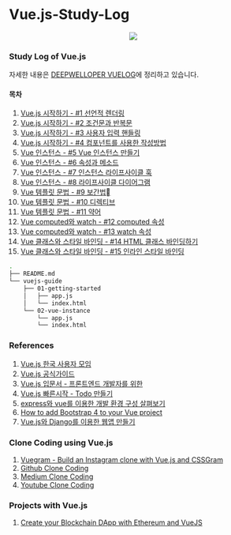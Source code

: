 # Vue.js-Study-Log  
<center><img src="https://user-images.githubusercontent.com/50080087/57029169-e7f6d000-6c7b-11e9-8f5f-63e45bd60634.png"></img></center>  


### Study Log of Vue.js  
자세한 내용은 [DEEPWELLOPER VUELOG](https://deepwelloper.tistory.com/category/Web/Vue.js)에 정리하고 있습니다.
#### 목차
1. [Vue.js 시작하기 - #1 선언적 렌더링](https://deepwelloper.tistory.com/entry/1-Vuejs-%EC%8B%9C%EC%9E%91%ED%95%98%EA%B8%B0)
2. [Vue.js 시작하기 - #2 조건문과 반복문](https://deepwelloper.tistory.com/entry/Vuejs-%EC%8B%9C%EC%9E%91%ED%95%98%EA%B8%B0-2-%EC%A1%B0%EA%B1%B4%EB%AC%B8%EA%B3%BC-%EB%B0%98%EB%B3%B5%EB%AC%B8)
3. [Vue.js 시작하기 - #3 사용자 입력 핸들링](https://deepwelloper.tistory.com/entry/Vuejs-%EC%8B%9C%EC%9E%91%ED%95%98%EA%B8%B0-3-%EC%82%AC%EC%9A%A9%EC%9E%90-%EC%9E%85%EB%A0%A5-%ED%95%B8%EB%93%A4%EB%A7%81)
4. [Vue.js 시작하기 - #4 컴포넌트를 사용한 작성방법](https://deepwelloper.tistory.com/entry/Vuejs-%EC%8B%9C%EC%9E%91%ED%95%98%EA%B8%B0-4-%EC%BB%B4%ED%8F%AC%EB%84%8C%ED%8A%B8%EB%A5%BC-%EC%82%AC%EC%9A%A9%ED%95%9C-%EC%9E%91%EC%84%B1%EB%B0%A9%EB%B2%95)
5. [Vue 인스턴스 - #5 Vue 인스턴스 만들기](https://deepwelloper.tistory.com/entry/Vue-%EC%9D%B8%EC%8A%A4%ED%84%B4%EC%8A%A4-5-Vue-%EC%9D%B8%EC%8A%A4%ED%84%B4%EC%8A%A4-%EB%A7%8C%EB%93%A4%EA%B8%B0)
6. [Vue 인스턴스 - #6 속성과 메소드](https://deepwelloper.tistory.com/entry/Vue-%EC%9D%B8%EC%8A%A4%ED%84%B4%EC%8A%A4-6-%EC%86%8D%EC%84%B1%EA%B3%BC-%EB%A9%94%EC%86%8C%EB%93%9C)
7. [Vue 인스턴스 - #7 인스턴스 라이프사이클 훅](https://deepwelloper.tistory.com/entry/Vue-%EC%9D%B8%EC%8A%A4%ED%84%B4%EC%8A%A4-7-%EC%9D%B8%EC%8A%A4%ED%84%B4%EC%8A%A4-%EB%9D%BC%EC%9D%B4%ED%94%84%EC%82%AC%EC%9D%B4%ED%81%B4-%ED%9B%85)
8. [Vue 인스턴스 - #8 라이프사이클 다이어그램](https://deepwelloper.tistory.com/entry/Vue-%EC%9D%B8%EC%8A%A4%ED%84%B4%EC%8A%A4-8-%EB%9D%BC%EC%9D%B4%ED%94%84%EC%82%AC%EC%9D%B4%ED%81%B4-%EB%8B%A4%EC%9D%B4%EC%96%B4%EA%B7%B8%EB%9E%A8)
9. [Vue 템플릿 문법 - #9 보간법](https://deepwelloper.tistory.com/entry/Vue-%ED%85%9C%ED%94%8C%EB%A6%BF-%EB%AC%B8%EB%B2%95-9-%EB%B3%B4%EA%B0%84%EB%B2%95)
10. [Vue 템플릿 문법 - #10 디렉티브](https://deepwelloper.tistory.com/entry/Vue-%ED%85%9C%ED%94%8C%EB%A6%BF-%EB%AC%B8%EB%B2%95-10-%EB%94%94%EB%A0%89%ED%8B%B0%EB%B8%8C)
11. [Vue 템플릿 문법 - #11 약어](https://deepwelloper.tistory.com/entry/Vue-%ED%85%9C%ED%94%8C%EB%A6%BF-%EB%AC%B8%EB%B2%95-11-%EC%95%BD%EC%96%B4)
12. [Vue computed와 watch - #12 computed 속성](https://deepwelloper.tistory.com/entry/Vue-computed%EC%99%80-watch-12-computed-%EC%86%8D%EC%84%B1)
13. [Vue computed와 watch - #13 watch 속성](https://deepwelloper.tistory.com/entry/Vue-computed%EC%99%80-watch-13-watch-%EC%86%8D%EC%84%B1)
14. [Vue 클래스와 스타일 바인딩 - #14 HTML 클래스 바인딩하기]()
15. [Vue 클래스와 스타일 바인딩 - #15 인라인 스타일 바인딩]()


```bash
.
├── README.md
└── vuejs-guide
    ├── 01-getting-started
    │   ├── app.js
    │   └── index.html
    └── 02-vue-instance
        └── app.js
        └── index.html
```



### References  
1. [Vue.js 한국 사용자 모임](http://vuejs.kr/)
2. [Vue.js 공식가이드](https://kr.vuejs.org/v2/guide/)  
3. [Vue.js 입문서 - 프론트엔드 개발자를 위한](https://joshua1988.github.io/web-development/vuejs/vuejs-tutorial-for-beginner/)
4. [Vue.js 빠른시작 - Todo 만들기](https://blog.storyg.co/vue-js-posts/todos-tutorial)
5. [express와 vue를 이용한 개발 환경 구성 살펴보기](http://vuejs.kr/2017/02/05/express-with-vue/)
6. [How to add Bootstrap 4 to your Vue project](https://medium.com/@BjornKrols/integrating-and-customising-bootstrap-4-in-vue-js-cbc29ba7688e)  
7. [Vue.js와 Django를 이용한 웹앱 만들기](https://deepwelloper.tistory.com/entry/Vuejs%EC%99%80-Django%EB%A5%BC-%EC%9D%B4%EC%9A%A9%ED%95%9C-%EC%9B%B9%EC%95%B1-%EB%A7%8C%EB%93%A4%EA%B8%B0?category=796000)  


### Clone Coding using Vue.js
1. [Vuegram - Build an Instagram clone with Vue.js and CSSGram](https://medium.com/fullstackio/tutorial-build-an-instagram-clone-with-vue-js-and-cssgram-24a9f3de0408)
2. [Github Clone Coding](https://velog.io/@gksdnr89/Vue%EB%A1%9C-%ED%81%B4%EB%A1%A0-%EC%BD%94%EB%94%A9-%ED%95%98%EA%B8%B0-1%ED%83%84-vyjsj6p9bd)
3. [Medium Clone Coding](https://www.youtube.com/watch?v=A4ohbrcgcIg)
4. [Youtube Clone Coding](https://medium.com/techtrument/build-a-video-player-like-youtube-in-vuejs-webpack-and-flexbox-b51ef9bede0b)

### Projects with Vue.js
1. [Create your Blockchain DApp with Ethereum and VueJS](https://medium.com/@favs83/create-your-blockchain-dapp-with-ethereum-and-vuejs-tutorial-intro-db0bd9bc9c93)